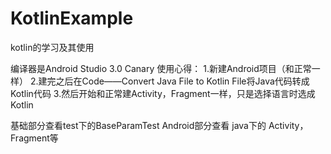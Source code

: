 # KotlinExample
kotlin的学习及其使用

编译器是Android Studio 3.0 Canary
使用心得：
1.新建Android项目（和正常一样）
2.建完之后在Code——Convert Java File to Kotlin File将Java代码转成Kotlin代码
3.然后开始和正常建Activity，Fragment一样，只是选择语言时选成Kotlin

基础部分查看test下的BaseParamTest
Android部分查看 java下的 Activity，Fragment等




